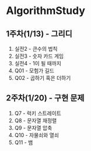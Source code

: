 # AlgorithmStudy
## 1주차(1/13) - 그리디
1. 실전2 - 큰수의 법칙
2. 실전3 - 숫자 카드 게임
3. 실전4 - 1이 될 때까지
4. Q01 - 모험가 길드
5. Q02 - 곱하기 혹은 더하기

## 2주차(1/20) - 구현 문제
1. Q7 - 럭키 스트레이트
2. Q8 - 문자열 재정렬
3. Q9 - 문자열 압축
4. Q10 - 자물쇠와 열쇠
5. Q11 - 뱀
